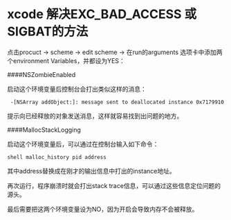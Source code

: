 # xcode 解决EXC_BAD_ACCESS 或 SIGBAT的方法

点击procuct -> scheme -> edit scheme -> 在run的arguments 选项卡中添加两个environment Variables，并都设为YES：

####NSZombieEnabled

启动这个环境变量后控制台会打出类似这样的消息：

```
 -[NSArray addObject:]: message sent to deallocated instance 0x7179910

```

提示向已经释放的对象发送消息，这样就容易找到出问题的地方。


####MallocStackLogging

启动这个环境变量后，可以通过在控制台输入如下命令：

```
shell malloc_history pid address
```

其中address替换成在刚才的输出信息中打出的instance地址。

再次运行，程序崩溃时就会打出stack trace信息，可以通过这些信息定位问题的源头。

最后需要把这两个环境变量设为NO，因为开启会导致内存不会被释放。


